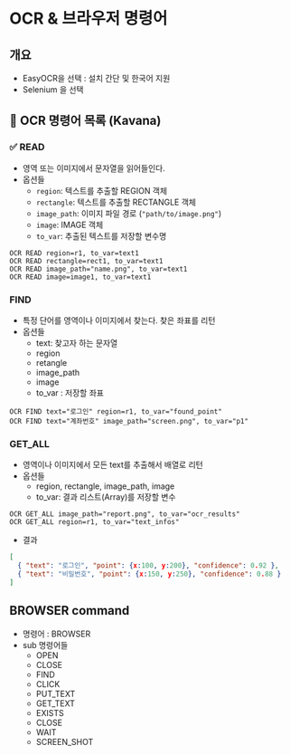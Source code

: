 # OCR & 브라우저 명령어

## 개요

- EasyOCR을 선택 : 설치 간단 및 한국어 지원
- Selenium 을 선택

## 📘 OCR 명령어 목록 (Kavana)

### ✅ READ
- 영역 또는 이미지에서 문자열을 읽어들인다.
- 옵션들
  - `region`: 텍스트를 추출할 REGION 객체
  - `rectangle`: 텍스트를 추출할 RECTANGLE 객체
  - `image_path`: 이미지 파일 경로 (`"path/to/image.png"`)
  - `image`: IMAGE 객체
  - `to_var`: 추출된 텍스트를 저장할 변수명

```kvs
OCR READ region=r1, to_var=text1
OCR READ rectangle=rect1, to_var=text1
OCR READ image_path="name.png", to_var=text1
OCR READ image=image1, to_var=text1
```

### FIND
- 특정 단어를 영역이나 이미지에서 찾는다. 찾은 좌표를 리턴
- 옵션들
    - text: 찾고자 하는 문자열
    - region 
    - retangle
    - image_path
    - image
    - to_var : 저장할 좌표
```kvs
OCR FIND text="로그인" region=r1, to_var="found_point"
OCR FIND text="계좌번호" image_path="screen.png", to_var="p1"
```

### GET_ALL
- 영역이나 이미지에서 모든 text를 추출해서 배열로 리턴
- 옵션들
  - region, rectangle, image_path, image
  - to_var: 결과 리스트(Array)를 저장할 변수 

```kvs
OCR GET_ALL image_path="report.png", to_var="ocr_results"
OCR GET_ALL region=r1, to_var="text_infos"
```
- 결과
```json
[
  { "text": "로그인", "point": {x:100, y:200}, "confidence": 0.92 },
  { "text": "비밀번호", "point": {x:150, y:250}, "confidence": 0.88 }
]
```

## BROWSER command

- 명령어 : BROWSER
- sub 명령어들
  - OPEN
  - CLOSE
  - FIND
  - CLICK
  - PUT_TEXT
  - GET_TEXT
  - EXISTS
  - CLOSE
  - WAIT
  - SCREEN_SHOT
 


